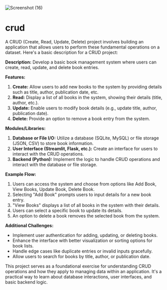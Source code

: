 ![Screenshot (16)](https://github.com/Ponrajranjith/crud/assets/130557709/5f51e299-4158-43d0-9cff-fbf4c0dfc698)
# crud

A CRUD (Create, Read, Update, Delete) project involves building an application that allows users to perform these fundamental operations on a dataset. Here's a basic description for a CRUD project:

**Description:**
Develop a basic book management system where users can create, read, update, and delete book entries.

**Features:**
1. **Create:** Allow users to add new books to the system by providing details such as title, author, publication date, etc.
2. **Read:** Display a list of all books in the system, showing their details (title, author, etc.).
3. **Update:** Enable users to modify book details (e.g., update title, author, publication date).
4. **Delete:** Provide an option to remove a book entry from the system.

**Modules/Libraries:**
1. **Database or File I/O:** Utilize a database (SQLite, MySQL) or file storage (JSON, CSV) to store book information.
2. **User Interface (Streamlit, Flask, etc.):** Create an interface for users to interact with the CRUD operations.
3. **Backend (Python):** Implement the logic to handle CRUD operations and interact with the database or file storage.

**Example Flow:**
1. Users can access the system and choose from options like Add Book, View Books, Update Book, Delete Book.
2. Selecting "Add Book" prompts users to input details for a new book entry.
3. "View Books" displays a list of all books in the system with their details.
4. Users can select a specific book to update its details.
5. An option to delete a book removes the selected book from the system.

**Additional Challenges:**
- Implement user authentication for adding, updating, or deleting books.
- Enhance the interface with better visualization or sorting options for book lists.
- Handle edge cases like duplicate entries or invalid inputs gracefully.
- Allow users to search for books by title, author, or publication date.

This project serves as a foundational exercise for understanding CRUD operations and how they apply to managing data within an application. It's a practical way to learn about database interactions, user interfaces, and basic backend logic.
